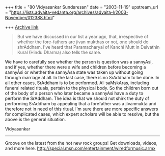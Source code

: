 +++
title = "80 Vidyasankar Sundaresan"
date = "2003-11-19"
upstream_url = "https://lists.advaita-vedanta.org/archives/advaita-l/2003-November/012388.html"

+++
[Archive link](https://lists.advaita-vedanta.org/archives/advaita-l/2003-November/012388.html)


>  But we have discussed in our list a year ago, that, irrespective of 
>whether the fore-fathers are jivan mukthas or not, one should do shrAddham. 
>  I've heard
>that Paramacharyal of Kanchi Mutt in Deivathin Kural (Hindu Dharma) also 
>tells the same.
>

We have to carefully see whether the person is question was a sannyAsi, and 
if yes, whether there were a wife and children before becoming a sannyAsi or 
whether the sannyAsa state was taken up without going through marriage at 
all. In the last case, there is no SrAddham to be done. In all other cases, 
SrAddham is to be performed. All saMskAras, including funeral related 
rituals, pertain to the physical body. So the children born out of the body 
of a person who later became a sannyAsi have a duty to perform the SrAddham. 
The idea is that we should not shirk the duty of performing SrAddham by 
appealing that a forefather was a jIvanmukta and therefore not in need of 
this ritual. I'm sure there are more specific answers for complicated cases, 
which expert scholars will be able to resolve, but the above is the general 
situation.

Vidyasankar

_________________________________________________________________
Groove on the latest from the hot new rock groups!  Get downloads, videos, 
and more here.  http://special.msn.com/entertainment/wiredformusic.armx


